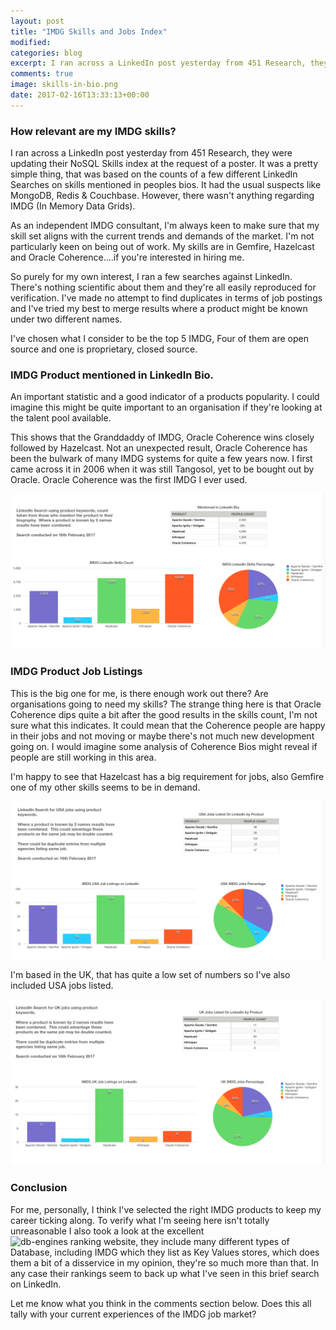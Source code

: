 ```yaml
---
layout: post
title: "IMDG Skills and Jobs Index"
modified:
categories: blog
excerpt: I ran across a LinkedIn post yesterday from 451 Research, they were updating their NoSQL Skills index at the request of a poster.  It was a pretty simple thing, that was based on the counts of a few different LinkedIn Searches on skills mentioned in peoples bios.  It had the usual suspects like MongoDB, Redis & Couchbase.  However, there wasn't anything regarding IMDG (In Memory Data Grids). 
comments: true
image: skills-in-bio.png
date: 2017-02-16T13:33:13+00:00
---
```


### How relevant are my IMDG skills?

I ran across a LinkedIn post yesterday from 451 Research, they were updating their NoSQL Skills index at the request of a poster.  It was a pretty simple thing, that was based on the counts of a few different LinkedIn Searches on skills mentioned in peoples bios.  It had the usual suspects like MongoDB, Redis & Couchbase.  However, there wasn't anything regarding IMDG (In Memory Data Grids). 

As an independent IMDG consultant, I'm always keen to make sure that my skill set aligns with the current trends and demands of the market.  I'm not particularly keen on being out of work.  My skills are in Gemfire, Hazelcast and Oracle Coherence....if you're interested in hiring me. 

So purely for my own interest, I ran a few searches against LinkedIn.  There's nothing scientific about them and they're all easily reproduced for verification.  I've made no attempt to find duplicates in terms of job postings and I've tried my best to merge results where a product might be known under two different names.

I've chosen what I consider to be the top 5 IMDG, Four of them are open source and one is proprietary, closed source.

### IMDG Product mentioned in LinkedIn Bio.

An important statistic and a good indicator of a products popularity.  I could imagine this might be quite important to an organisation if they're looking at the talent pool available.

This shows that the Granddaddy of IMDG, Oracle Coherence wins closely followed by Hazelcast.  Not an unexpected result, Oracle Coherence has been the bulwark of many IMDG systems for quite a few years now.  I first came across it in 2006 when it was still Tangosol, yet to be bought out by Oracle.  Oracle Coherence was the first IMDG I ever used.

![IMDG Skills Count](/assets/img/skills-in-bio.png)

### IMDG Product Job Listings

This is the big one for me, is there enough work out there? Are organisations going to need my skills?  The strange thing here is that Oracle Coherence dips quite a bit after the good results in the skills count,  I'm not sure what this indicates.  It could mean that the Coherence people are happy in their jobs and not moving or maybe there's not much new development going on. I would imagine some analysis of Coherence Bios might reveal if people are still working in this area.

I'm happy to see that Hazelcast has a big requirement for jobs, also Gemfire one of my other skills seems to be in demand.  

![USA IMDG Jobs](/assets/img/jobs-in-usa.png)

I'm based in the UK, that has quite a low set of numbers so I've also included USA jobs listed.

![UK IMDG Jobs](/assets/img/jobs-in-uk.png)

### Conclusion

For me, personally, I think I've selected the right IMDG products to keep my career ticking along. To verify what I'm seeing here isn't totally unreasonable I also took a look at the excellent ![db-engines ranking website](http://db-engines.com/en/ranking), they include many different types of Database, including IMDG which they list as Key Values stores, which does them a bit of a disservice in my opinion, they're so much more than that.  In any case their rankings seem to back up what I've seen in this brief search on LinkedIn.

Let me know what you think in the comments section below.  Does this all tally with your current experiences of the IMDG job market?




